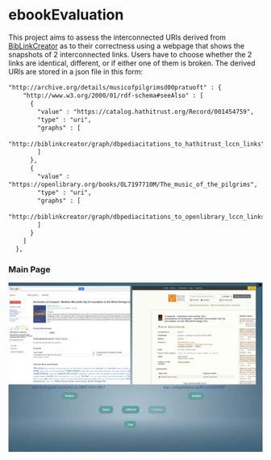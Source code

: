 # ebookEvaluation

This project aims to assess the interconnected URIs derived from [BibLinkCreator](https://www.researchgate.net/profile/Nick-Bassiliades/publication/322740325_Towards_Linking_DBpedia%27s_Bibliographic_References_to_Bibliographic_Repositories/links/5a782cdfaca2722e4df14e6a/Towards-Linking-DBpedias-Bibliographic-References-to-Bibliographic-Repositories.pdf) as to their correctness using a webpage that shows the snapshots of 2 interconnected links. Users have to choose whether the 2 links are identical, different, or if either one of them
is broken.
The derived URIs are stored in a json file in this form:
```
"http://archive.org/details/musicofpilgrimsd00pratuoft" : {
    "http://www.w3.org/2000/01/rdf-schema#seeAlso" : [
      {
        "value" : "https://catalog.hathitrust.org/Record/001454759",
        "type" : "uri",
        "graphs" : [
          "http://biblinkcreator/graph/dbpediacitations_to_hathitrust_lccn_links"
        ]
      },
      {
        "value" : "https://openlibrary.org/books/OL7197710M/The_music_of_the_pilgrims",
        "type" : "uri",
        "graphs" : [
          "http://biblinkcreator/graph/dbpediacitations_to_openlibrary_lccn_links"
        ]
      }
    ]
  },
```
### Main Page
![](https://github.com/MariosAk/ebookEvaluation/blob/main/images/mainpage.PNG)
